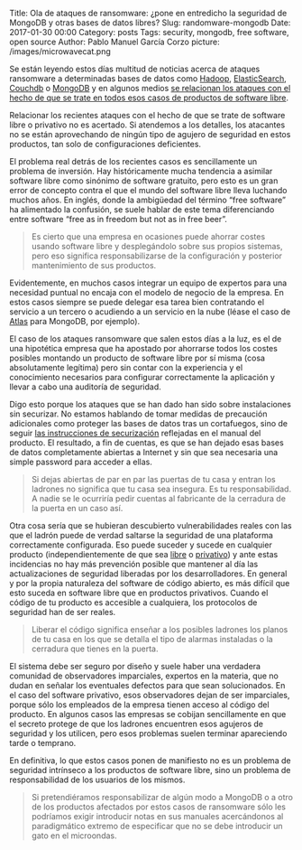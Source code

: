 Title: Ola de ataques de ransomware: ¿pone en entredicho la seguridad de MongoDB y otras bases de datos libres?
Slug: randomware-mongodb
Date: 2017-01-30 00:00
Category: posts
Tags: security, mongodb, free software, open source
Author: Pablo Manuel García Corzo
picture: /images/microwavecat.png


Se están leyendo estos días multitud de noticias acerca de ataques ransomware a determinadas bases de datos como <a href="http://www.itworldcanada.com/article/ransomware-attacks-on-insecure-hadoop-systems-may-be-next-say-security-researchers/389944">Hadoop</a>, <a href="http://www.cbronline.com/news/cybersecurity/breaches/mongodb-elasticsearch-hackers-now-target-hadoop-ransomware/">ElasticSearch</a>, <a href="https://www.bleepingcomputer.com/news/security/database-ransom-attacks-hit-couchdb-and-hadoop-servers/">Couchdb</a> o <a href="http://www.theregister.co.uk/2017/01/04/mongodb_installs_wiped_by_bitcoin_ransoming_script/">MongoDB</a> y en algunos medios <a href="http://www.elconfidencial.com/tecnologia/2017-01-10/mongodb-hackers-ataque-informatico-bases-datos-servidores_1314168/">se relacionan los ataques con el hecho de que se trate en todos esos casos de productos de software libre</a>.

Relacionar los recientes ataques con el hecho de que se trate de software libre o privativo no es acertado. Si atendemos a los detalles, los atacantes no se están aprovechando de ningún tipo de agujero de seguridad en estos productos, tan solo de configuraciones deficientes.

El problema real detrás de los recientes casos es sencillamente un problema de inversión. Hay históricamente mucha tendencia a asimilar software libre como sinónimo de software gratuito, pero esto es un gran error de concepto contra el que el mundo del software libre lleva luchando muchos años. En inglés, donde la ambigüedad del término “free software” ha alimentado la confusión, se suele hablar de este tema diferenciando entre software “free as in freedom but not as in free beer”.

> Es cierto que una empresa en ocasiones puede ahorrar costes usando software libre y desplegándolo sobre sus propios sistemas, pero eso significa responsabilizarse de la configuración y posterior mantenimiento de sus productos.

Evidentemente, en muchos casos integrar un equipo de expertos para una necesidad puntual no encaja con el modelo de negocio de la empresa. En estos casos siempre se puede delegar esa tarea bien contratando el servicio a un tercero o acudiendo a un servicio en la nube (léase el caso de <a href="https://www.mongodb.com/cloud/atlas">Atlas</a> para MongoDB, por ejemplo).

El caso de los ataques ransomware que salen estos días a la luz, es el de una hipotética empresa que ha apostado por ahorrarse todos los costes posibles montando un producto de software libre por sí misma (cosa absolutamente legítima) pero sin contar con la experiencia y el conocimiento necesarios para configurar correctamente la aplicación y llevar a cabo una auditoría de seguridad.

Digo esto porque los ataques que se han dado han sido sobre instalaciones sin securizar. No estamos hablando de tomar medidas de precaución adicionales como proteger las bases de datos tras un cortafuegos, sino de seguir <a href="https://docs.mongodb.com/manual/security/">las instrucciones de securización</a> reflejadas en el manual del producto. El resultado, a fin de cuentas, es que se han dejado esas bases de datos completamente abiertas a Internet y sin que sea necesaria una simple password para acceder a ellas.

> Si dejas abiertas de par en par las puertas de tu casa y entran los ladrones no significa que tu casa sea insegura. Es tu responsabilidad. A nadie se le ocurriría pedir cuentas al fabricante de la cerradura de la puerta en un caso así.

Otra cosa sería que se hubieran descubierto vulnerabilidades reales con las que el ladrón puede de verdad saltarse la seguridad de una plataforma correctamente configurada. Eso puede suceder y sucede en cualquier producto (independientemente de que sea <a href="https://www.cvedetails.com/vulnerability-list/vendor_id-12752/product_id-25450/Mongodb-Mongodb.html">libre</a> o <a href="https://www.cvedetails.com/vulnerability-list/vendor_id-93/product_id-467/cvssscoremin-5/cvssscoremax-5.99/Oracle-Database-Server.html">privativo</a>) y ante estas incidencias no hay más prevención posible que mantener al día las actualizaciones de seguridad liberadas por los desarrolladores.
En general y por la propia naturaleza del software de código abierto, es más difícil que esto suceda en software libre que en productos privativos. Cuando el código de tu producto es accesible a cualquiera, los protocolos de seguridad han de ser reales.

>Liberar el código significa enseñar a los posibles ladrones los planos de tu casa en los que se detalla el tipo de alarmas instaladas o la cerradura que tienes en la puerta.

El sistema debe ser seguro por diseño y suele haber una verdadera comunidad de observadores imparciales, expertos en la materia, que no dudan en señalar los eventuales defectos para que sean solucionados.
En el caso del software privativo, esos observadores dejan de ser imparciales, porque sólo los empleados de la empresa tienen acceso al código del producto. En algunos casos las empresas se cobijan sencillamente en que el secreto protege de que los ladrones encuentren esos agujeros de seguridad y los utilicen, pero esos problemas suelen terminar apareciendo tarde o temprano.

En definitiva, lo que estos casos ponen de manifiesto no es un problema de seguridad intrínseco a los productos de software libre, sino un problema de responsabilidad de los usuarios de los mismos.

> Si pretendiéramos responsabilizar de algún modo a MongoDB o a otro de los productos afectados por estos casos de ransomware sólo les podríamos exigir introducir notas en sus manuales acercándonos al paradigmático extremo de especificar que no se debe introducir un gato en el microondas.

